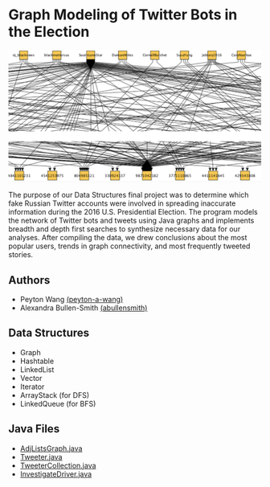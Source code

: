 # Graph Modeling of Twitter Bots in the Election

![Portion of the bipartite graph of Twitter users and tweet count visualized in yED](https://github.com/peyton-a-wang/modeling-twitter-users/blob/master/graph.png)

The purpose of our Data Structures final project was to determine which fake Russian Twitter accounts were involved in spreading inaccurate information during the 2016 U.S. Presidential Election. The program models the network of Twitter bots and tweets using Java graphs and implements breadth and depth first searches to synthesize necessary data for our analyses. After compiling the data, we drew conclusions about the most popular users, trends in graph connectivity, and most frequently tweeted stories.

## Authors
* Peyton Wang [(peyton-a-wang)](https://github.com/peyton-a-wang)
* Alexandra Bullen-Smith [(abullensmith)](https://github.com/abullensmith)

## Data Structures
* Graph
* Hashtable
* LinkedList
* Vector
* Iterator
* ArrayStack (for DFS)
* LinkedQueue (for BFS)

## Java Files
* [AdjListsGraph.java](https://github.com/peyton-a-wang/modeling-twitter-users/blob/master/AdjListsGraph.java)
* [Tweeter.java](https://github.com/peyton-a-wang/modeling-twitter-users/blob/master/Tweeter.java)
* [TweeterCollection.java](https://github.com/peyton-a-wang/modeling-twitter-users/blob/master/TweeterCollection.java)
* [InvestigateDriver.java](https://github.com/peyton-a-wang/modeling-twitter-users/blob/master/InvestigateDriver.java)
